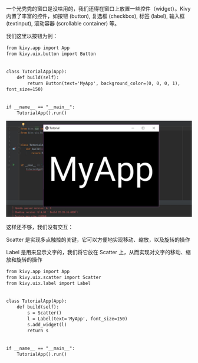 一个光秃秃的窗口是没啥用的，我们还得在窗口上放置一些控件（widget）。Kivy 内置了丰富的控件，如按钮 (button), 复选框 (checkbox), 标签 (label), 输入框 (textinput), 滚动容器 (scrollable container) 等。

我们这里以按钮为例：

    from kivy.app import App
    from kivy.uix.button import Button


    class TutorialApp(App):
        def build(self):
            return Button(text='MyApp', background_color=(0, 0, 0, 1), font_size=150)


    if __name__ == "__main__":
        TutorialApp().run()



![效果图](https://github.com/SuperrrWu/kivy_app/blob/master/Image/kivy_2.JPG?raw=true)

这样还不够，我们没有交互：

Scatter 是实现多点触控的关键，它可以方便地实现移动、缩放，以及旋转的操作

Label 是用来显示文字的，我们将它放在 Scatter 上，从而实现对文字的移动、缩放和旋转的操作

    from kivy.app import App
    from kivy.uix.scatter import Scatter
    from kivy.uix.label import Label


    class TutorialApp(App):
        def build(self):
            s = Scatter()
            l = Label(text='MyApp', font_size=150)
            s.add_widget(l)
            return s


    if __name__ == "__main__":
        TutorialApp().run()


